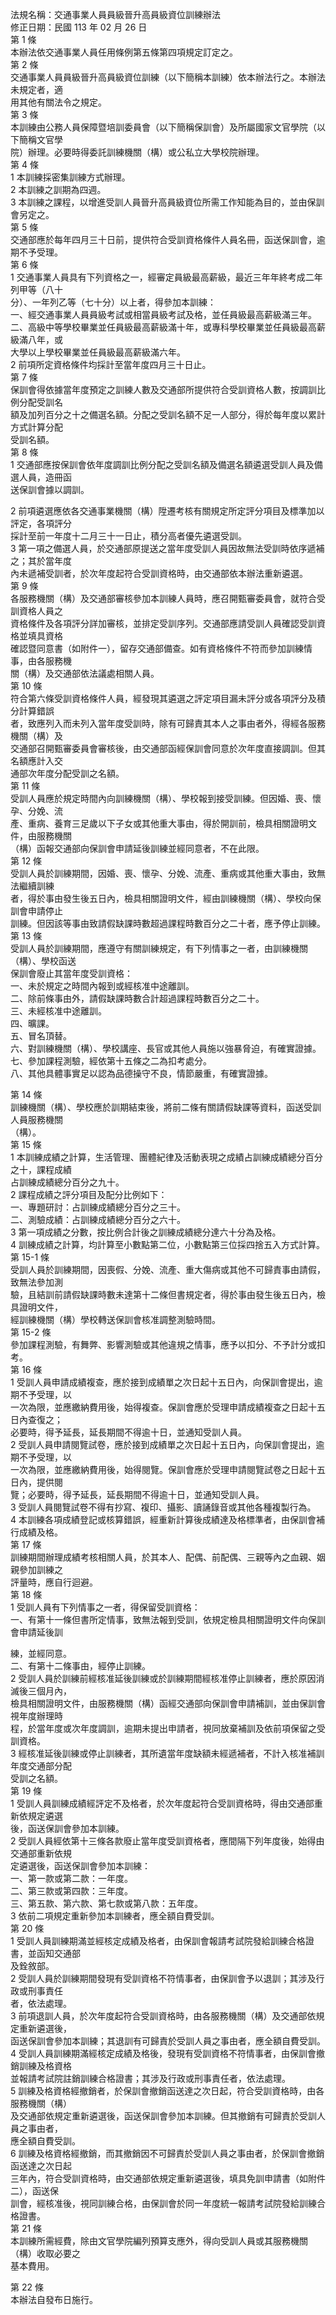 法規名稱：交通事業人員員級晉升高員級資位訓練辦法  
修正日期：民國 113 年 02 月 26 日  
第 1 條  
本辦法依交通事業人員任用條例第五條第四項規定訂定之。  
第 2 條  
交通事業人員員級晉升高員級資位訓練（以下簡稱本訓練）依本辦法行之。本辦法未規定者，適  
用其他有關法令之規定。  
第 3 條  
本訓練由公務人員保障暨培訓委員會（以下簡稱保訓會）及所屬國家文官學院（以下簡稱文官學  
院）辦理。必要時得委託訓練機關（構）或公私立大學校院辦理。  
第 4 條  
1 本訓練採密集訓練方式辦理。  
2 本訓練之訓期為四週。  
3 本訓練之課程，以增進受訓人員晉升高員級資位所需工作知能為目的，並由保訓會另定之。  
第 5 條  
交通部應於每年四月三十日前，提供符合受訓資格條件人員名冊，函送保訓會，逾期不予受理。  
第 6 條  
1 交通事業人員具有下列資格之一，經審定員級最高薪級，最近三年年終考成二年列甲等（八十  
分）、一年列乙等（七十分）以上者，得參加本訓練：  
一、經交通事業人員員級考試或相當員級考試及格，並任員級最高薪級滿三年。  
二、高級中等學校畢業並任員級最高薪級滿十年，或專科學校畢業並任員級最高薪級滿八年，或  
大學以上學校畢業並任員級最高薪級滿六年。  
2 前項所定資格條件均採計至當年度四月三十日止。  
第 7 條  
保訓會得依據當年度預定之訓練人數及交通部所提供符合受訓資格人數，按調訓比例分配受訓名  
額及加列百分之十之備選名額。分配之受訓名額不足一人部分，得於每年度以累計方式計算分配  
受訓名額。  
第 8 條  
1 交通部應按保訓會依年度調訓比例分配之受訓名額及備選名額遴選受訓人員及備選人員，造冊函  
送保訓會據以調訓。  


2 前項遴選應依各交通事業機關（構）陞遷考核有關規定所定評分項目及標準加以評定，各項評分  
採計至前一年度十二月三十一日止，積分高者優先遴選受訓。  
3 第一項之備選人員，於交通部原提送之當年度受訓人員因故無法受訓時依序遞補之；其於當年度  
內未遞補受訓者，於次年度起符合受訓資格時，由交通部依本辦法重新遴選。  
第 9 條  
各服務機關（構）及交通部審核參加本訓練人員時，應召開甄審委員會，就符合受訓資格人員之  
資格條件及各項評分詳加審核，並排定受訓序列。交通部應請受訓人員確認受訓資格並填具資格  
確認暨同意書（如附件一），留存交通部備查。如有資格條件不符而參加訓練情事，由各服務機  
關（構）及交通部依法議處相關人員。  
第 10 條  
符合第六條受訓資格條件人員，經發現其遴選之評定項目漏未評分或各項評分及積分計算錯誤  
者，致應列入而未列入當年度受訓時，除有可歸責其本人之事由者外，得經各服務機關（構）及  
交通部召開甄審委員會審核後，由交通部函經保訓會同意於次年度直接調訓。但其名額應計入交  
通部次年度分配受訓之名額。  
第 11 條  
受訓人員應於規定時間內向訓練機關（構）、學校報到接受訓練。但因婚、喪、懷孕、分娩、流  
產、重病、養育三足歲以下子女或其他重大事由，得於開訓前，檢具相關證明文件，由服務機關  
（構）函報交通部向保訓會申請延後訓練並經同意者，不在此限。  
第 12 條  
受訓人員於訓練期間，因婚、喪、懷孕、分娩、流產、重病或其他重大事由，致無法繼續訓練  
者，得於事由發生後五日內，檢具相關證明文件，經由訓練機關（構）、學校向保訓會申請停止  
訓練。但因該等事由致請假缺課時數超過課程時數百分之二十者，應予停止訓練。  
第 13 條  
受訓人員於訓練期間，應遵守有關訓練規定，有下列情事之一者，由訓練機關（構）、學校函送  
保訓會廢止其當年度受訓資格：  
一、未於規定之時間內報到或經核准中途離訓。  
二、除前條事由外，請假缺課時數合計超過課程時數百分之二十。  
三、未經核准中途離訓。  
四、曠課。  
五、冒名頂替。  
六、對訓練機關（構）、學校講座、長官或其他人員施以強暴脅迫，有確實證據。  
七、參加課程測驗，經依第十五條之二為扣考處分。  
八、其他具體事實足以認為品德操守不良，情節嚴重，有確實證據。  


第 14 條  
訓練機關（構）、學校應於訓期結束後，將前二條有關請假缺課等資料，函送受訓人員服務機關  
（構）。  
第 15 條  
1 本訓練成績之計算，生活管理、團體紀律及活動表現之成績占訓練成績總分百分之十，課程成績  
占訓練成績總分百分之九十。  
2 課程成績之評分項目及配分比例如下：  
一、專題研討：占訓練成績總分百分之三十。  
二、測驗成績：占訓練成績總分百分之六十。  
3 第一項成績之分數，按比例合計後之訓練成績總分達六十分為及格。  
4 訓練成績之計算，均計算至小數點第二位，小數點第三位採四捨五入方式計算。  
第 15-1 條  
受訓人員於訓練期間，因喪假、分娩、流產、重大傷病或其他不可歸責事由請假，致無法參加測  
驗，且結訓前請假缺課時數未達第十二條但書規定者，得於事由發生後五日內，檢具證明文件，  
經訓練機關（構）學校轉送保訓會核准調整測驗時間。  
第 15-2 條  
參加課程測驗，有舞弊、影響測驗或其他違規之情事，應予以扣分、不予計分或扣考。  
第 16 條  
1 受訓人員申請成績複查，應於接到成績單之次日起十五日內，向保訓會提出，逾期不予受理，以  
一次為限，並應繳納費用後，始得複查。保訓會應於受理申請成績複查之日起十五日內查復之；  
必要時，得予延長，延長期間不得逾十日，並通知受訓人員。  
2 受訓人員申請閱覽試卷，應於接到成績單之次日起十五日內，向保訓會提出，逾期不予受理，以  
一次為限，並應繳納費用後，始得閱覽。保訓會應於受理申請閱覽試卷之日起十五日內，提供閱  
覽；必要時，得予延長，延長期間不得逾十日，並通知受訓人員。  
3 受訓人員閱覽試卷不得有抄寫、複印、攝影、讀誦錄音或其他各種複製行為。  
4 本訓練各項成績登記或核算錯誤，經重新計算後成績達及格標準者，由保訓會補行成績及格。  
第 17 條  
訓練期間辦理成績考核相關人員，於其本人、配偶、前配偶、三親等內之血親、姻親參加訓練之  
評量時，應自行迴避。  
第 18 條  
1 受訓人員有下列情事之一者，得保留受訓資格：  
一、有第十一條但書所定情事，致無法報到受訓，依規定檢具相關證明文件向保訓會申請延後訓  


練，並經同意。  
二、有第十二條事由，經停止訓練。  
2 受訓人員於訓練前經核准延後訓練或於訓練期間經核准停止訓練者，應於原因消滅後三個月內，  
檢具相關證明文件，由服務機關（構）函經交通部向保訓會申請補訓，並由保訓會視年度辦理時  
程，於當年度或次年度調訓，逾期未提出申請者，視同放棄補訓及依前項保留之受訓資格。  
3 經核准延後訓練或停止訓練者，其所遺當年度缺額未經遞補者，不計入核准補訓年度交通部分配  
受訓之名額。  
第 19 條  
1 受訓人員訓練成績經評定不及格者，於次年度起符合受訓資格時，得由交通部重新依規定遴選  
後，函送保訓會參加本訓練。  
2 受訓人員經依第十三條各款廢止當年度受訓資格者，應間隔下列年度後，始得由交通部重新依規  
定遴選後，函送保訓會參加本訓練：  
一、第一款或第二款：一年度。  
二、第三款或第四款：三年度。  
三、第五款、第六款、第七款或第八款：五年度。  
3 依前二項規定重新參加本訓練者，應全額自費受訓。  
第 20 條  
1 受訓人員訓練期滿並經核定成績及格者，由保訓會報請考試院發給訓練合格證書，並函知交通部  
及銓敘部。  
2 受訓人員於訓練期間發現有受訓資格不符情事者，由保訓會予以退訓；其涉及行政或刑事責任  
者，依法處理。  
3 前項退訓人員，於次年度起符合受訓資格時，由各服務機關（構）及交通部依規定重新遴選後，  
函送保訓會參加本訓練；其退訓有可歸責於受訓人員之事由者，應全額自費受訓。  
4 受訓人員訓練期滿經核定成績及格後，發現有受訓資格不符情事者，由保訓會撤銷訓練及格資格  
並報請考試院註銷訓練合格證書；其涉及行政或刑事責任者，依法處理。  
5 訓練及格資格經撤銷者，於保訓會撤銷函送達之次日起，符合受訓資格時，由各服務機關（構）  
及交通部依規定重新遴選後，函送保訓會參加本訓練。但其撤銷有可歸責於受訓人員之事由者，  
應全額自費受訓。  
6 訓練及格資格經撤銷，而其撤銷因不可歸責於受訓人員之事由者，於保訓會撤銷函送達之次日起  
三年內，符合受訓資格時，由交通部依規定重新遴選後，填具免訓申請書（如附件二），函送保  
訓會，經核准後，視同訓練合格，由保訓會於同一年度統一報請考試院發給訓練合格證書。  
第 21 條  
本訓練所需經費，除由文官學院編列預算支應外，得向受訓人員或其服務機關（構）收取必要之  
基本費用。  


第 22 條  
本辦法自發布日施行。  


